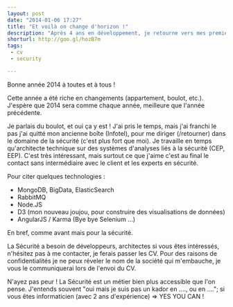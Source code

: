 ```yaml
---
layout: post
date: "2014-01-06 17:27"
title: "Et voilà on change d'horizon !"
description: "Après 4 ans en développement, je retourne vers mes premiers amours la sécurité."
shorturl: http://goo.gl/hozB7m
tags:
 - cv
 - security

---
```


Bonne année 2014 à toutes et à tous !

Cette année a été riche en changements (appartement, boulot, etc.). J'espère que 2014 sera comme chaque année, meilleure que l'année précédente.

Je parlais du boulot, et oui ça y est ! J'ai pris le temps, mais j'ai franchi le pas j'ai quitté mon ancienne boîte (Infotel), pour me diriger (/retourner) dans le domaine de la sécurité (c'est plus fort que moi).
Je travaille en temps qu'architecte technique sur des systèmes d'analyses liés à la sécurité (CEP, EEP). C'est très intéressant, mais surtout ce que j'aime c'est au final le contact sans intermédiaire avec le client et les experts en sécurité.

Pour citer quelques technologies :

  * MongoDB, BigData, ElasticSearch
  * RabbitMQ
  * Node.JS
  * D3 (mon nouveau joujou, pour construire des visualisations de données)
  * AngularJS / Karma (Bye bye Selenium ...)

En bref, comme avant mais pour la sécurité.

La Sécurité a besoin de développeurs, architectes si vous êtes intéressés, n'hésitez pas à me contacter, je ferais passer les CV. 
Pour des raisons de confidentialités je ne peux réveler le nom de la société qui m'embauche, je vous le communiquerai lors de l'envoi du CV.

N'ayez pas peur !  La Sécurité est un métier bien plus accessible que l'on pense. J'entends souvent "oui mais je suis pas un kador en ...., ou en ...."; si vous êtes informaticien (avec 2 ans d'expérience) => YES YOU CAN ! 